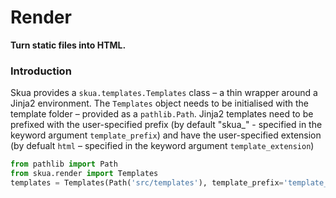 # Render
**Turn static files into HTML.**
### Introduction
Skua provides a `skua.templates.Templates` class – a thin wrapper around a Jinja2 environment. The `Templates` object needs to be initialised with the template folder – provided as a `pathlib.Path`. Jinja2 templates need to be prefixed with the user-specified prefix (by default "skua_" - specified in the keyword argument `template_prefix`) and have the user-specified extension (by defualt `html` – specified in the keyword argument `template_extension`)
```python
from pathlib import Path
from skua.render import Templates
templates = Templates(Path('src/templates'), template_prefix='template_', template_extension='html')
```